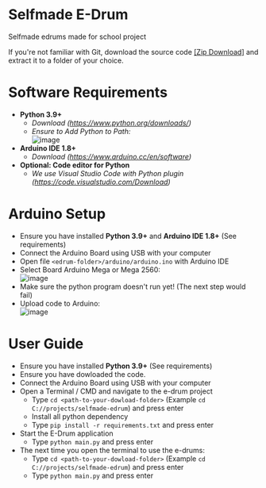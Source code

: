 # Selfmade E-Drum
Selfmade edrums made for school project

If you're not familiar with Git, download the source code [[Zip Download]](https://github.com/Moritzvonkanel/selfmade-edrum/archive/refs/heads/main.zip) and extract it to a folder of your choice.

# Software Requirements
- **Python 3.9+**
  - *Download (https://www.python.org/downloads/)*
  - *Ensure to Add Python to Path:* <br>
    ![image](https://user-images.githubusercontent.com/97349263/148652062-6ab9f78a-c8fa-4137-a475-0e49513e7c97.png)
- **Arduino IDE 1.8+**
  - *Download (https://www.arduino.cc/en/software)*
- **Optional: Code editor for Python**
  - *We use Visual Studio Code with Python plugin (https://code.visualstudio.com/Download)*

# Arduino Setup
- Ensure you have installed **Python 3.9+** and **Arduino IDE 1.8+** (See requirements)
- Connect the Arduino Board using USB with your computer
- Open file `<edrum-folder>/arduino/arduino.ino` with Arduino IDE
- Select Board Arduino Mega or Mega 2560: <br>
  ![image](https://user-images.githubusercontent.com/97349263/148652670-96ec2d0d-a293-4132-b14e-4c322c0964cd.png)
- Make sure the python program doesn't run yet! (The next step would fail)
- Upload code to Arduino: <br>
  ![image](https://user-images.githubusercontent.com/97349263/148654549-21ba1bc6-f001-457a-864c-b2b74b67a51b.png)

# User Guide
- Ensure you have installed **Python 3.9+** (See requirements)
- Ensure you have dowloaded the code.
- Connect the Arduino Board using USB with your computer
- Open a Terminal / CMD and navigate to the e-drum project
  - Type `cd <path-to-your-dowload-folder>` (Example `cd C://projects/selfmade-edrum`) and press enter
  - Install all python dependency
  - Type `pip install -r requirements.txt` and press enter
- Start the E-Drum application
  - Type `python main.py` and press enter
- The next time you open the terminal to use the e-drums:
   - Type `cd <path-to-your-dowload-folder>` (Example `cd C://projects/selfmade-edrum`) and press enter
   - Type `python main.py` and press enter
